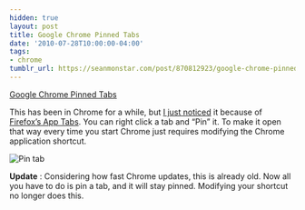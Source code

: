 ```yaml
---
hidden: true
layout: post
title: Google Chrome Pinned Tabs
date: '2010-07-28T10:00:00-04:00'
tags:
- chrome
tumblr_url: https://seanmonstar.com/post/870812923/google-chrome-pinned-tabs
---
```

[Google Chrome Pinned Tabs](http://www.howtogeek.com/howto/7264/make-google-chrome-open-with-pinned-tabs/)  

This has been in Chrome for a while, but [I just noticed](http://twitter.com/seanmonstar/status/19693854510) it because of [Firefox’s App Tabs](http://lifehacker.com/5597893/firefox-4-beta-2-adds-app-tabs-for-keep+open-sites). You can right click a tab and “Pin” it. To make it open that way every time you start Chrome just requires modifying the Chrome application shortcut.

![Pin tab](http://www.howtogeek.com/wp-content/uploads/2009/12/pinnedtabs01.png)

**Update** : Considering how fast Chrome updates, this is already old. Now all you have to do is pin a tab, and it will stay pinned. Modifying your shortcut no longer does this.

